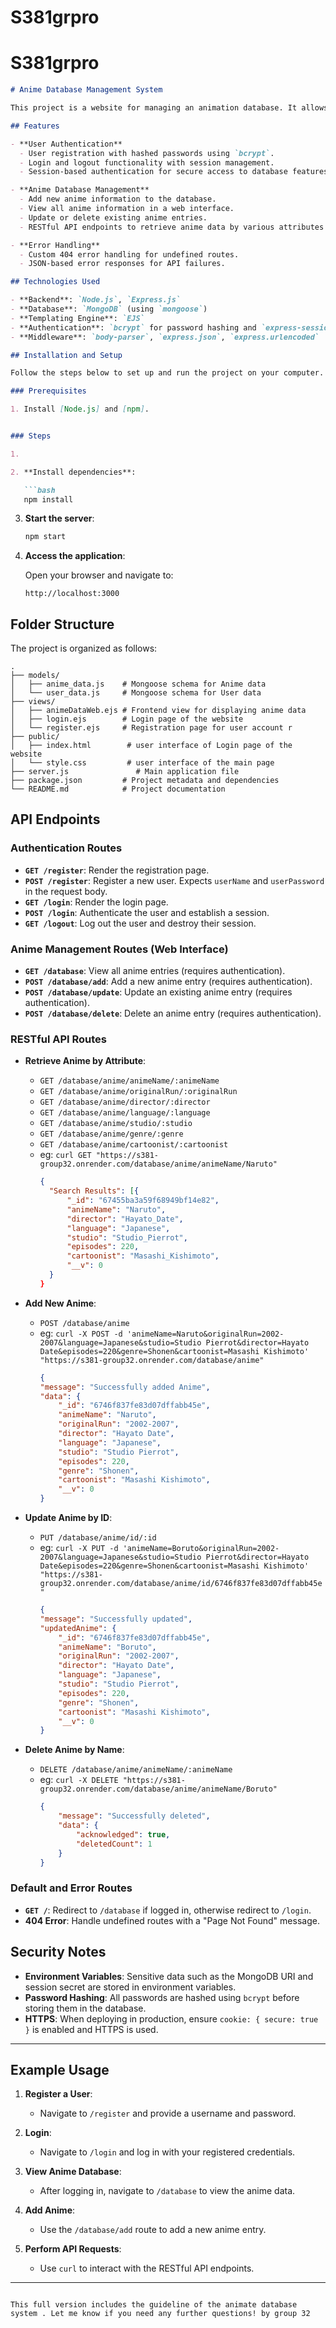 # S381grpro
# S381grpro



```markdown
# Anime Database Management System

This project is a website for managing an animation database. It allows users to perform CRUD (Create, Read, Update, Delete) operations on animation data and supports user authentication via registration and login (staff and normal user). The application connects to a MongoDB database to store and retrieve data, for managing the datbase system easily.

## Features

- **User Authentication**
  - User registration with hashed passwords using `bcrypt`.
  - Login and logout functionality with session management.
  - Session-based authentication for secure access to database features.

- **Anime Database Management**
  - Add new anime information to the database.
  - View all anime information in a web interface.
  - Update or delete existing anime entries.
  - RESTful API endpoints to retrieve anime data by various attributes (e.g., name, studio, director, etc.).

- **Error Handling**
  - Custom 404 error handling for undefined routes.
  - JSON-based error responses for API failures.

## Technologies Used

- **Backend**: `Node.js`, `Express.js`
- **Database**: `MongoDB` (using `mongoose`)
- **Templating Engine**: `EJS`
- **Authentication**: `bcrypt` for password hashing and `express-session` for session management
- **Middleware**: `body-parser`, `express.json`, `express.urlencoded`

## Installation and Setup

Follow the steps below to set up and run the project on your computer.

### Prerequisites

1. Install [Node.js] and [npm].


### Steps

1. 

2. **Install dependencies**:

   ```bash
   npm install
   ```



3. **Start the server**:

   ```bash
   npm start
   ```

4. **Access the application**:

   Open your browser and navigate to:

   ```plaintext
   http://localhost:3000
   ```

## Folder Structure

The project is organized as follows:

```
.
├── models/
│   ├── anime_data.js    # Mongoose schema for Anime data
│   └── user_data.js     # Mongoose schema for User data
├── views/
│   ├── animeDataWeb.ejs # Frontend view for displaying anime data
│   ├── login.ejs        # Login page of the website
│   └── register.ejs     # Registration page for user account r
├── public/
│   ├── index.html        # user interface of Login page of the website
│   └── style.css         # user interface of the main page 
├── server.js               # Main application file
├── package.json         # Project metadata and dependencies
└── README.md            # Project documentation
```

## API Endpoints

### Authentication Routes

- **`GET /register`**: Render the registration page.
- **`POST /register`**: Register a new user. Expects `userName` and `userPassword` in the request body.
- **`GET /login`**: Render the login page.
- **`POST /login`**: Authenticate the user and establish a session.
- **`GET /logout`**: Log out the user and destroy their session.

### Anime Management Routes (Web Interface)

- **`GET /database`**: View all anime entries (requires authentication).
- **`POST /database/add`**: Add a new anime entry (requires authentication).
- **`POST /database/update`**: Update an existing anime entry (requires authentication).
- **`POST /database/delete`**: Delete an anime entry (requires authentication).

### RESTful API Routes

- **Retrieve Anime by Attribute**:
  - `GET /database/anime/animeName/:animeName`
  - `GET /database/anime/originalRun/:originalRun`
  - `GET /database/anime/director/:director`
  - `GET /database/anime/language/:language`
  - `GET /database/anime/studio/:studio`
  - `GET /database/anime/genre/:genre`
  - `GET /database/anime/cartoonist/:cartoonist`
  - eg: `curl GET "https://s381-group32.onrender.com/database/anime/animeName/Naruto"`
    ```json
    {
      "Search Results": [{
          "_id": "67455ba3a59f68949bf14e82",
          "animeName": "Naruto",
          "director": "Hayato_Date",
          "language": "Japanese",
          "studio": "Studio_Pierrot",
          "episodes": 220,
          "cartoonist": "Masashi_Kishimoto",
          "__v": 0
      }
    }
    ```
  
- **Add New Anime**:
  - `POST /database/anime`
  - eg: `curl -X POST -d 'animeName=Naruto&originalRun=2002-2007&language=Japanese&studio=Studio Pierrot&director=Hayato Date&episodes=220&genre=Shonen&cartoonist=Masashi Kishimoto' "https://s381-group32.onrender.com/database/anime"`
    ```json
    {
    "message": "Successfully added Anime",
    "data": {
        "_id": "6746f837fe83d07dffabb45e",
        "animeName": "Naruto",
        "originalRun": "2002-2007",
        "director": "Hayato Date",
        "language": "Japanese",
        "studio": "Studio Pierrot",
        "episodes": 220,
        "genre": "Shonen",
        "cartoonist": "Masashi Kishimoto",
        "__v": 0
    }
    ```
    
- **Update Anime by ID**:
  - `PUT /database/anime/id/:id`
  - eg: `curl -X PUT -d 'animeName=Boruto&originalRun=2002-2007&language=Japanese&studio=Studio Pierrot&director=Hayato Date&episodes=220&genre=Shonen&cartoonist=Masashi Kishimoto' "https://s381-group32.onrender.com/database/anime/id/6746f837fe83d07dffabb45e"`
    ```json
    {
    "message": "Successfully updated",
    "updatedAnime": {
        "_id": "6746f837fe83d07dffabb45e",
        "animeName": "Boruto",
        "originalRun": "2002-2007",
        "director": "Hayato Date",
        "language": "Japanese",
        "studio": "Studio Pierrot",
        "episodes": 220,
        "genre": "Shonen",
        "cartoonist": "Masashi Kishimoto",
        "__v": 0
    }
    ```

- **Delete Anime by Name**:
  - `DELETE /database/anime/animeName/:animeName`
  - eg: `curl -X DELETE "https://s381-group32.onrender.com/database/anime/animeName/Boruto"`
    ```json
    {
        "message": "Successfully deleted",
        "data": {
            "acknowledged": true,
            "deletedCount": 1
        }
    }
    ```

### Default and Error Routes

- **`GET /`**: Redirect to `/database` if logged in, otherwise redirect to `/login`.
- **404 Error**: Handle undefined routes with a "Page Not Found" message.

## Security Notes

- **Environment Variables**: Sensitive data such as the MongoDB URI and session secret are stored in environment variables.
- **Password Hashing**: All passwords are hashed using `bcrypt` before storing them in the database.
- **HTTPS**: When deploying in production, ensure `cookie: { secure: true }` is enabled and HTTPS is used.

---

## Example Usage

1. **Register a User**:
   - Navigate to `/register` and provide a username and password.

2. **Login**:
   - Navigate to `/login` and log in with your registered credentials.

3. **View Anime Database**:
   - After logging in, navigate to `/database` to view the anime data.

4. **Add Anime**:
   - Use the `/database/add` route to add a new anime entry.

5. **Perform API Requests**:
   - Use `curl` to interact with the RESTful API endpoints.

---



```

This full version includes the guideline of the animate database system . Let me know if you need any further questions! by group 32
